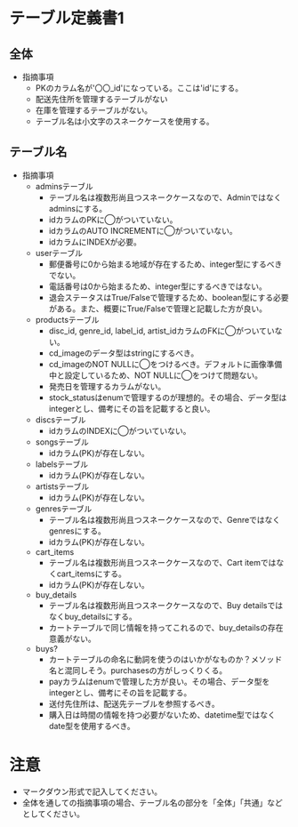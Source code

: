 # テーブル定義書1
## 全体
- 指摘事項
  - PKのカラム名が'〇〇_id'になっている。ここは'id'にする。
  - 配送先住所を管理するテーブルがない
  - 在庫を管理するテーブルがない。
  - テーブル名は小文字のスネークケースを使用する。

## テーブル名
- 指摘事項
  - adminsテーブル
    - テーブル名は複数形尚且つスネークケースなので、Adminではなくadminsにする。
    - idカラムのPKに◯がついていない。
    - idカラムのAUTO INCREMENTに◯がついていない。
    - idカラムにINDEXが必要。
  - userテーブル
    - 郵便番号に0から始まる地域が存在するため、integer型にするべきでない。
    - 電話番号は0から始まるため、integer型にするべきではない。
    - 退会ステータスはTrue/Falseで管理するため、boolean型にする必要がある。また、概要にTrue/Falseで管理と記載した方が良い。
  - productsテーブル
    - disc_id, genre_id, label_id, artist_idカラムのFKに◯がついていない。
    - cd_imageのデータ型はstringにするべき。
    - cd_imageのNOT NULLに◯をつけるべき。デフォルトに画像準備中と設定しているため、NOT NULLに◯をつけて問題ない。
    - 発売日を管理するカラムがない。
    - stock_statusはenumで管理するのが理想的。その場合、データ型はintegerとし、備考にその旨を記載すると良い。
  - discsテーブル
    - idカラムのINDEXに◯がついていない。
  - songsテーブル
    - idカラム(PK)が存在しない。
  - labelsテーブル
    - idカラム(PK)が存在しない。
  - artistsテーブル
    - idカラム(PK)が存在しない。
  - genresテーブル
    - テーブル名は複数形尚且つスネークケースなので、Genreではなくgenresにする。
    - idカラム(PK)が存在しない。
   - cart_items
     - テーブル名は複数形尚且つスネークケースなので、Cart itemではなくcart_itemsにする。
     - idカラム(PK)が存在しない。 
   - buy_details
     - テーブル名は複数形尚且つスネークケースなので、Buy detailsではなくbuy_detailsにする。
     - カートテーブルで同じ情報を持ってこれるので、buy_detailsの存在意義がない。
   - buys?
     - カートテーブルの命名に動詞を使うのはいかがなものか？メソッド名と混同しそう。purchasesの方がしっくりくる。
     - payカラムはenumで管理した方が良い。その場合、データ型をintegerとし、備考にその旨を記載する。
     - 送付先住所は、配送先テーブルを参照するべき。
     - 購入日は時間の情報を持つ必要がないため、datetime型ではなくdate型を使用するべき。
     

# 注意
* マークダウン形式で記入してください。
* 全体を通しての指摘事項の場合、テーブル名の部分を「全体」「共通」などとしてください。
 
